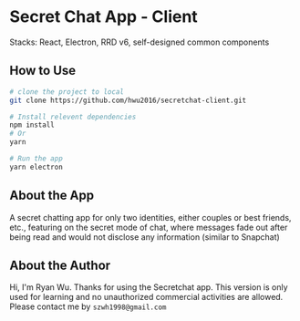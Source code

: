 # Secret Chat App - Client
Stacks: React, Electron, RRD v6, self-designed common components

## How to Use
```sh
# clone the project to local 
git clone https://github.com/hwu2016/secretchat-client.git

# Install relevent dependencies
npm install
# Or
yarn

# Run the app
yarn electron

```

## About the App
A secret chatting app for only two identities, either couples or best friends, etc., featuring on the secret mode of chat, where messages fade out after being read and would not disclose any information (similar to Snapchat)

## About the Author
Hi, I'm Ryan Wu. Thanks for using the Secretchat app. This version is only used for learning and no unauthorized commercial activities are allowed. Please contact me by `szwh1998@gmail.com`


